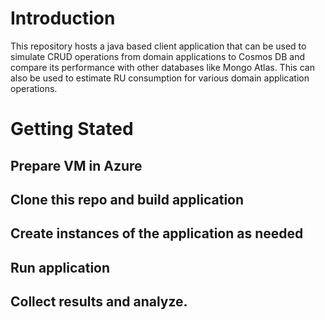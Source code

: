 # Introduction
 This repository hosts a java based client application that can be used to simulate CRUD operations from domain applications to Cosmos DB and compare its performance with other databases like Mongo Atlas. This can also be used to estimate RU consumption for various domain application operations.

# Getting Stated
## Prepare VM in Azure

## Clone this repo and build application

## Create instances of the application as needed

## Run application

## Collect results and analyze.
